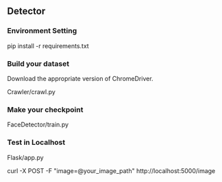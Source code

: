 ## Detector

### Environment Setting
pip install -r requirements.txt

### Build your dataset
Download the appropriate version of ChromeDriver.

Crawler/crawl.py

### Make your checkpoint
FaceDetector/train.py

### Test in Localhost
Flask/app.py

curl -X POST -F "image=@your_image_path" http://localhost:5000/image

